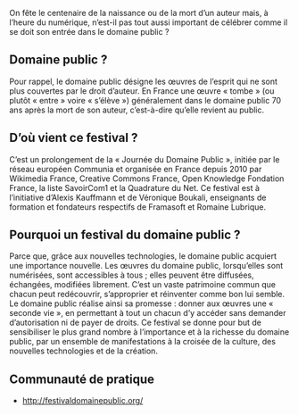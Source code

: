 On fête le centenaire de la naissance ou de la mort d’un auteur mais, à l’heure du numérique, n’est-il pas tout aussi important de célébrer comme il se doit son entrée dans le domaine public ?

## Domaine public ?

Pour rappel, le domaine public désigne les œuvres de l’esprit qui ne sont plus couvertes par le droit d’auteur. En France une œuvre « tombe » (ou plutôt « entre » voire « s’élève ») généralement dans le domaine public 70 ans après la mort de son auteur, c’est-à-dire qu’elle revient au public.

## D’où vient ce festival ?

C’est un prolongement de la « Journée du Domaine Public », initiée par le réseau européen Communia et organisée en France depuis 2010 par Wikimedia France, Creative Commons France, Open Knowledge Fondation France, la liste SavoirCom1 et la Quadrature du Net.
Ce festival est à l’initiative d’Alexis Kauffmann et de Véronique Boukali, enseignants de formation et fondateurs respectifs de Framasoft et Romaine Lubrique.

## Pourquoi un festival du domaine public ?

Parce que, grâce aux nouvelles technologies, le domaine public acquiert une importance nouvelle.
Les œuvres du domaine public, lorsqu’elles sont numérisées, sont accessibles à tous ; elles peuvent être diffusées, échangées, modifiées librement. C’est un vaste patrimoine commun que chacun peut redécouvrir, s’approprier et réinventer comme bon lui semble.
Le domaine public réalise ainsi sa promesse : donner aux œuvres une « seconde vie », en permettant à tout un chacun d’y accéder sans demander d’autorisation ni de payer de droits.
Ce festival se donne pour but de sensibiliser le plus grand nombre à l’importance et à la richesse du domaine public, par un ensemble de manifestations à la croisée de la culture, des nouvelles technologies et de la création.

## Communauté de pratique

* http://festivaldomainepublic.org/
